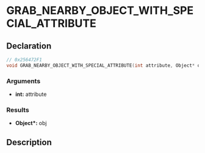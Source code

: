 # GRAB_NEARBY_OBJECT_WITH_SPECIAL_ATTRIBUTE

## Declaration
```cpp
// 0x256472F1
void GRAB_NEARBY_OBJECT_WITH_SPECIAL_ATTRIBUTE(int attribute, Object* obj);
```

### Arguments
- **int:** attribute

### Results
- **Object\*:** obj

## Description
